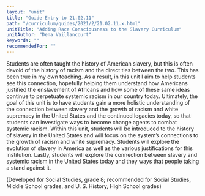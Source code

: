 ```yaml
---
layout: "unit"
title: "Guide Entry to 21.02.11"
path: "/curriculum/guides/2021/2/21.02.11.x.html"
unitTitle: "Adding Race Consciousness to the Slavery Curriculum"
unitAuthor: "Dena Vaillancourt"
keywords: ""
recommendedFor: "" 
---
```

<main>
        <p>Students are often taught the history of American slavery, but this is often devoid of the history of racism and the direct ties between the two. This has been true in my own teaching. As a result, in this unit I aim to help students see this connection, hopefully helping them understand how Americans justified the enslavement of Africans and how some of these same ideas continue to perpetuate systemic racism in our country today. Ultimately, the goal of this unit is to have students gain a more holistic understanding of the connection between slavery and the growth of racism and white supremacy in the United States and the continued legacies today, so that students can investigate ways to become change agents to combat systemic racism. Within this unit, students will be introduced to the history of slavery in the United States and will focus on the system&rsquo;s connections to the growth of racism and white supremacy. Students will explore the evolution of slavery in America as well as the various justifications for this institution. Lastly, students will explore the connection between slavery and systemic racism in the United States today and they ways that people taking a stand against it.</p>
<p>(Developed for Social Studies, grade 8; recommended for Social Studies, Middle School grades, and U. S. History, High School grades)</p>
</main>
